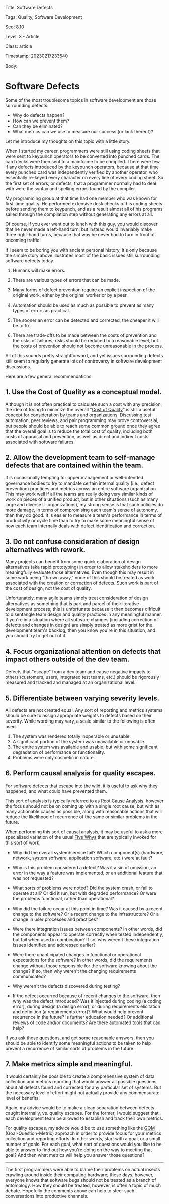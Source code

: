 Title:  Software Defects

Tags:   Quality, Software Development

Seq:    8.10

Level:  3 - Article

Class:  article

Timestamp: 20230217233540

Body:

# Software Defects

Some of the most troublesome topics in software development are those surrounding defects:

* Why do defects happen?
* How can we prevent them?
* Can they be eliminated?
* What metrics can we use to measure our success (or lack thereof)? 

Let me introduce my thoughts on this topic with a little story.

When I started my career, programmers were still using coding sheets that were sent to keypunch operators to be converted into punched cards. The card decks were then sent to a mainframe to be compiled. There were few if any defects introduced by the keypunch operators, because at that time every punched card was independently verified by another operator, who essentially re-keyed every character on every line of every coding sheet. So the first set of errors, or defects, that a programmer normally had to deal with were the syntax and spelling errors found by the compiler. 

My programming group at that time had one member who was known for first-time quality. He performed extensive desk checks of his coding sheets before sending them to keypunch, and as a result almost all of his programs sailed through the compilation step without generating any errors at all. 

Of course, if you ever went out to lunch with this guy, you would discover that he never made a left-hand turn, but instead would invariably make three right-hand turns, because that way he never had to turn in front of oncoming traffic! 

If I seem to be boring you with ancient personal history, it's only because the simple story above illustrates most of the basic issues still surrounding software defects today. 

1. Humans will make errors. 

2. There are various types of errors that can be made. 

3. Many forms of defect prevention require an explicit inspection of the original work, either by the original worker or by a peer. 

4. Automation should be used as much as possible to prevent as many types of errors as practical. 

5. The sooner an error can be detected and corrected, the cheaper it will be to fix. 

6. There are trade-offs to be made between the costs of prevention and the risks of failures; risks should be reduced to a reasonable level, but the costs of prevention should not become unreasonable in the process. 

All of this sounds pretty straightforward, and yet issues surrounding defects still seem to regularly generate lots of controversy in software development discussions. 

Here are a few general recommendations.

## 1. Use the Cost of Quality as a conceptual model.

Although it is not often practical to calculate such a cost with any precision, the idea of trying to minimize the overall "[Cost of Quality](http://en.wikipedia.org/wiki/Quality_costs)" is still a useful concept for consideration by teams and organizations. Discussing test automation, peer reviews, and pair programming may prove controversial, but people should be able to reach some common ground once they agree that the overall goal is to reduce the total cost of quality, including both costs of appraisal and prevention, as well as direct and indirect costs associated with software failures. 

## 2. Allow the development team to self-manage defects that are contained within the team.

It is occasionally tempting for upper management or well-intended governance bodies to try to mandate certain internal quality (i.e., defect prevention) practices and metrics across an entire software organization. This may work well if all the teams are really doing very similar kinds of work on pieces of a unified product, but in other situations (such as many large and diverse IT organizations), my strong sense is that such policies do more damage, in terms of compromising each team's sense of autonomy, than they do good. It is easier to measure a team's performance in terms of productivity or cycle time than to try to make some meaningful sense of how each team internally deals with defect identification and correction. 

## 3. Do not confuse consideration of design alternatives with rework. 

Many projects can benefit from some quick elaboration of design alternatives (aka rapid prototyping) in order to allow stakeholders to more meaningfully evaluate those alternatives. Even though this may result in some work being "thrown away," none of this should be treated as work associated with the creation or correction of defects. Such work is part of the cost of design, not the cost of quality. 

Unfortunately, many agile teams simply treat consideration of design alternatives as something that is part and parcel of their iterative development process; this is unfortunate because it then becomes difficult to disentangle team design and quality practices in any meaningful manner. If you're in a situation where all software changes (including correction of defects and changes in design) are simply treated as more grist for the development team's backlog, then you know you're in this situation, and you should try to get out of it. 

## 4. Focus organizational attention on defects that impact others outside of the dev team.

Defects that "escape" from a dev team and cause negative impacts to others (customers, users, integrated test teams, etc.) should be rigorously measured and tracked and managed at an organizational level. 

## 5. Differentiate between varying severity levels. 

All defects are not created equal. Any sort of reporting and metrics systems should be sure to assign appropriate weights to defects based on their severity. While wording may vary, a scale similar to the following is often used. 

1. The system was rendered totally inoperable or unusable. 
2. A significant portion of the system was unavailable or unusable. 
3. The entire system was available and usable, but with some significant degradation of performance or functionality. 
4. Problems were only cosmetic in nature. 

## 6. Perform causal analysis for quality escapes. 

For software defects that escape into the wild, it is useful to ask why they happened, and what could have prevented them. 

This sort of analysis is typically referred to as [Root Cause Analysis](http://en.wikipedia.org/wiki/Root_cause_analysis), however the focus should not be on coming up with a single root cause, but with as many actionable causes as possible, along with reasonable actions that will reduce the likelihood of recurrence of the same or similar problems in the future. 

When performing this sort of causal analysis, it may be useful to ask a more specialized variation of the usual [Five Whys](http://en.wikipedia.org/wiki/5_Whys) that are typically invoked for this sort of work. 

* Why did the overall system/service fail? Which component(s) (hardware, network, system software, application software, etc.) were at fault?

* Why is this problem considered a defect? Was it a sin of omission, an error in the way a feature was implemented, or an additional feature that was not requested? 

* What sorts of problems were noted? Did the system crash, or fail to operate at all? Or did it run, but with degraded performance? Or were the problems functional, rather than operational?

* Why did the failure occur at this point in time? Was it caused by a recent change to the software? Or a recent change to the infrastructure? Or a change in user processes and practices? 

* Were there integration issues between components? In other words, did the components appear to operate correctly when tested independently, but fail when used in combination? If so, why weren't these integration issues identified and addressed earlier?

* Were there unanticipated changes in functional or operational expectations for the software? In other words, did the requirements change without those responsible for the software knowing about the change? If so, then why weren't the changing requirements communicated?

* Why weren't the defects discovered during testing?  

* If the defect occurred because of recent changes to the software, then why was the defect introduced? Was it injected during coding (a coding error), during design (a design error), or during requirements elicitation and definition (a requirements error)? What would help prevent recurrence in the future? Is further education needed? Or additional reviews of code and/or documents? Are there automated tools that can help? 

If you ask these questions, and get some reasonable answers, then you should be able to identify some meaningful actions to be taken to help prevent a recurrence of similar sorts of problems in the future. 

## 7. Make metrics simple and meaningful. 

It would certainly be possible to create a comprehensive system of data collection and metrics reporting that would answer all possible questions about all defects found and corrected for any particular set of systems. But the necessary level of effort might not actually provide any commensurate level of benefits. 

Again, my advice would be to make a clean separation between defects caught internally, vs. quality escapes. For the former, I would suggest that each development team be allowed to establish and track their own metrics. 

For quality escapes, my advice would be to use something like the [GQM](http://en.wikipedia.org/wiki/GQM) (Goal-Question-Metric) approach in order to provide focus for your metrics collection and reporting efforts. In other words, start with a goal, or a small number of goals. For each goal, what sort of questions would you like to be able to answer to find out how you're doing on the way to meeting that goal? And then what metrics will help you answer those questions? 

----

The first programmers were able to blame their problems on actual insects crawling around inside their computing hardware; these days, however, everyone knows that software bugs should not be treated as a branch of entomology. How they should be treated, however, is often a topic of much debate. Hopefully the comments above can help to steer such conversations into productive channels.

